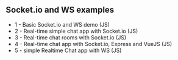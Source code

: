 ## Socket.io and WS examples

- 1 - Basic Socket.io and WS demo (JS)
- 2 - Real-time simple chat app with Socket.io (JS)
- 3 - Real-time chat rooms with Socket.io (JS)
- 4 - Real-time chat app with Socket.io, Express and VueJS (JS)
- 5 - simple Realtime Chat app with WS (JS)
